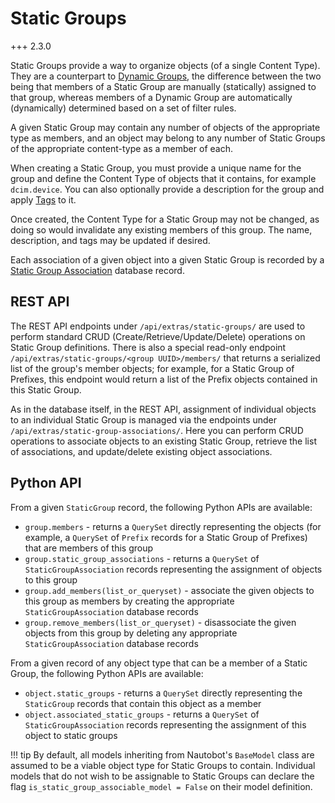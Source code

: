 # Static Groups

+++ 2.3.0

Static Groups provide a way to organize objects (of a single Content Type). They are a counterpart to [Dynamic Groups](dynamicgroup.md), the difference between the two being that members of a Static Group are manually (statically) assigned to that group, whereas members of a Dynamic Group are automatically (dynamically) determined based on a set of filter rules.

A given Static Group may contain any number of objects of the appropriate type as members, and an object may belong to any number of Static Groups of the appropriate content-type as a member of each.

When creating a Static Group, you must provide a unique name for the group and define the Content Type of objects that it contains, for example `dcim.device`. You can also optionally provide a description for the group and apply [Tags](tag.md) to it.

Once created, the Content Type for a Static Group may not be changed, as doing so would invalidate any existing members of this group. The name, description, and tags may be updated if desired.

Each association of a given object into a given Static Group is recorded by a [Static Group Association](staticgroupassociation.md) database record.

## REST API

The REST API endpoints under `/api/extras/static-groups/` are used to perform standard CRUD (Create/Retrieve/Update/Delete) operations on Static Group definitions. There is also a special read-only endpoint `/api/extras/static-groups/<group UUID>/members/` that returns a serialized list of the group's member objects; for example, for a Static Group of Prefixes, this endpoint would return a list of the Prefix objects contained in this Static Group.

As in the database itself, in the REST API, assignment of individual objects to an individual Static Group is managed via the endpoints under `/api/extras/static-group-associations/`. Here you can perform CRUD operations to associate objects to an existing Static Group, retrieve the list of associations, and update/delete existing object associations.

## Python API

From a given `StaticGroup` record, the following Python APIs are available:

* `group.members` - returns a `QuerySet` directly representing the objects (for example, a `QuerySet` of `Prefix` records for a Static Group of Prefixes) that are members of this group
* `group.static_group_associations` - returns a `QuerySet` of `StaticGroupAssociation` records representing the assignment of objects to this group
* `group.add_members(list_or_queryset)` - associate the given objects to this group as members by creating the appropriate `StaticGroupAssociation` database records
* `group.remove_members(list_or_queryset)` - disassociate the given objects from this group by deleting any appropriate `StaticGroupAssociation` database records

From a given record of any object type that can be a member of a Static Group, the following Python APIs are available:

* `object.static_groups` - returns a `QuerySet` directly representing the `StaticGroup` records that contain this object as a member
* `object.associated_static_groups` - returns a `QuerySet` of `StaticGroupAssociation` records representing the assignment of this object to static groups

!!! tip
    By default, all models inheriting from Nautobot's `BaseModel` class are assumed to be a viable object type for Static Groups to contain. Individual models that do not wish to be assignable to Static Groups can declare the flag `is_static_group_associable_model = False` on their model definition.
